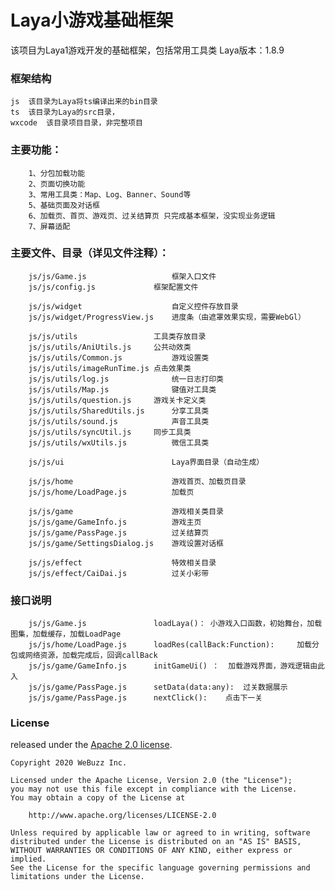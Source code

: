 # Laya小游戏基础框架

该项目为Laya1游戏开发的基础框架，包括常用工具类
Laya版本：1.8.9

### 框架结构
	js	该目录为Laya将ts编译出来的bin目录
	ts	该目录为Laya的src目录，
	wxcode	该目录项目目录，非完整项目



### 主要功能： 
		1、分包加载功能 
		2、页面切换功能 
		3、常用工具类：Map、Log、Banner、Sound等 
		5、基础页面及对话框 
		6、加载页、首页、游戏页、过关结算页 只完成基本框架，没实现业务逻辑 
		7、屏幕适配
		
### 主要文件、目录（详见文件注释）：
		js/js/Game.js					框架入口文件
		js/js/config.js				框架配置文件
		
		js/js/widget					自定义控件存放目录
		js/js/widget/ProgressView.js	进度条（由遮罩效果实现，需要WebGl）
		
		js/js/utils					工具类存放目录
		js/js/utils/AniUtils.js		公共动效类
		js/js/utils/Common.js			游戏设置类
		js/js/utils/imageRunTime.js	点击效果类
		js/js/utils/log.js				统一日志打印类
		js/js/utils/Map.js				键值对工具类
		js/js/utils/question.js		游戏关卡定义类
		js/js/utils/SharedUtils.js		分享工具类
		js/js/utils/sound.js			声音工具类
		js/js/utils/syncUtil.js		同步工具类
		js/js/utils/wxUtils.js			微信工具类
		
		js/js/ui						Laya界面目录（自动生成）
		
		js/js/home						游戏首页、加载页目录
		js/js/home/LoadPage.js			加载页
		
		js/js/game						游戏相关类目录
		js/js/game/GameInfo.js			游戏主页
		js/js/game/PassPage.js			过关结算页
		js/js/game/SettingsDialog.js	游戏设置对话框
		
		js/js/effect					特效相关目录
		js/js/effect/CaiDai.js			过关小彩带
		
### 接口说明
		js/js/Game.js				loadLaya()：	小游戏入口函数，初始舞台，加载图集，加载缓存，加载LoadPage
		js/js/home/LoadPage.js		loadRes(callBack:Function):		加载分包或网络资源，加载完成后，回调callBack
		js/js/game/GameInfo.js		initGameUi() ：	加载游戏界面，游戏逻辑由此入
		js/js/game/PassPage.js		setData(data:any):	过关数据展示
		js/js/game/PassPage.js		nextClick():	点击下一关
		
### License
	
released under the [Apache 2.0 license](LICENSE).

```
Copyright 2020 WeBuzz Inc.

Licensed under the Apache License, Version 2.0 (the "License");
you may not use this file except in compliance with the License.
You may obtain a copy of the License at

    http://www.apache.org/licenses/LICENSE-2.0

Unless required by applicable law or agreed to in writing, software
distributed under the License is distributed on an "AS IS" BASIS,
WITHOUT WARRANTIES OR CONDITIONS OF ANY KIND, either express or implied.
See the License for the specific language governing permissions and
limitations under the License.
```